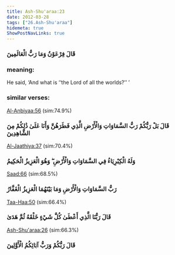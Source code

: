 ```yaml
---
title: Ash-Shu'araa:23
date: 2012-03-28
tags: ["26.Ash-Shu'araa"]
hidemeta: true 
ShowPostNavLinks: true 
---
```

### قَالَ فِرْعَوْنُ وَمَا رَبُّ الْعَالَمِينَ
### meaning: 
He said, ‘And what is ‘‘the Lord of all the worlds?’’ ’
### similar verses: 

[Al-Anbiyaa:56](/21/56) (sim:74.9%)

### قَالَ بَلْ رَبُّكُمْ رَبُّ السَّمَاوَاتِ وَالْأَرْضِ الَّذِي فَطَرَهُنَّ وَأَنَا عَلَىٰ ذَٰلِكُمْ مِنَ الشَّاهِدِينَ

[Al-Jaathiya:37](/45/37) (sim:70.4%)

### وَلَهُ الْكِبْرِيَاءُ فِي السَّمَاوَاتِ وَالْأَرْضِ ۖ وَهُوَ الْعَزِيزُ الْحَكِيمُ

[Saad:66](/38/66) (sim:68.5%)

### رَبُّ السَّمَاوَاتِ وَالْأَرْضِ وَمَا بَيْنَهُمَا الْعَزِيزُ الْغَفَّارُ

[Taa-Haa:50](/20/50) (sim:66.4%)

### قَالَ رَبُّنَا الَّذِي أَعْطَىٰ كُلَّ شَيْءٍ خَلْقَهُ ثُمَّ هَدَىٰ

[Ash-Shu'araa:26](/26/26) (sim:66.3%)

### قَالَ رَبُّكُمْ وَرَبُّ آبَائِكُمُ الْأَوَّلِينَ
